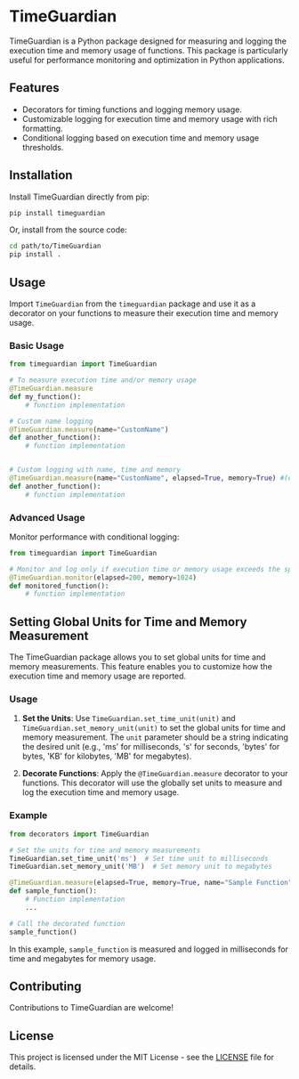 
# TimeGuardian

TimeGuardian is a Python package designed for measuring and logging the execution time and memory usage of functions. This package is particularly useful for performance monitoring and optimization in Python applications.

## Features

- Decorators for timing functions and logging memory usage.
- Customizable logging for execution time and memory usage with rich formatting.
- Conditional logging based on execution time and memory usage thresholds.

## Installation

Install TimeGuardian directly from pip:

```bash
pip install timeguardian
```

Or, install from the source code:

```bash
cd path/to/TimeGuardian
pip install .
```

## Usage

Import `TimeGuardian` from the `timeguardian` package and use it as a decorator on your functions to measure their execution time and memory usage.

### Basic Usage

```python
from timeguardian import TimeGuardian

# To measure execution time and/or memory usage
@TimeGuardian.measure
def my_function():
    # function implementation

# Custom name logging
@TimeGuardian.measure(name="CustomName")
def another_function():
    # function implementation


# Custom logging with name, time and memory
@TimeGuardian.measure(name="CustomName", elapsed=True, memory=True) #(elapsed in ms, memory in bytes)
def another_function():
    # function implementation
```

### Advanced Usage

Monitor performance with conditional logging:

```python
from timeguardian import TimeGuardian

# Monitor and log only if execution time or memory usage exceeds the specified limits (time in ms, memory in bytes)
@TimeGuardian.monitor(elapsed=200, memory=1024)
def monitored_function():
    # function implementation
```

## Setting Global Units for Time and Memory Measurement

The TimeGuardian package allows you to set global units for time and memory measurements. This feature enables you to customize how the execution time and memory usage are reported.

### Usage

1. **Set the Units**: Use `TimeGuardian.set_time_unit(unit)` and `TimeGuardian.set_memory_unit(unit)` to set the global units for time and memory measurement. The `unit` parameter should be a string indicating the desired unit (e.g., 'ms' for milliseconds, 's' for seconds, 'bytes' for bytes, 'KB' for kilobytes, 'MB' for megabytes).

2. **Decorate Functions**: Apply the `@TimeGuardian.measure` decorator to your functions. This decorator will use the globally set units to measure and log the execution time and memory usage.

### Example

```python
from decorators import TimeGuardian

# Set the units for time and memory measurements
TimeGuardian.set_time_unit('ms')  # Set time unit to milliseconds
TimeGuardian.set_memory_unit('MB')  # Set memory unit to megabytes

@TimeGuardian.measure(elapsed=True, memory=True, name="Sample Function")
def sample_function():
    # Function implementation
    ...

# Call the decorated function
sample_function()
```

In this example, `sample_function` is measured and logged in milliseconds for time and megabytes for memory usage.

## Contributing

Contributions to TimeGuardian are welcome!

## License

This project is licensed under the MIT License - see the [LICENSE](LICENSE) file for details.
